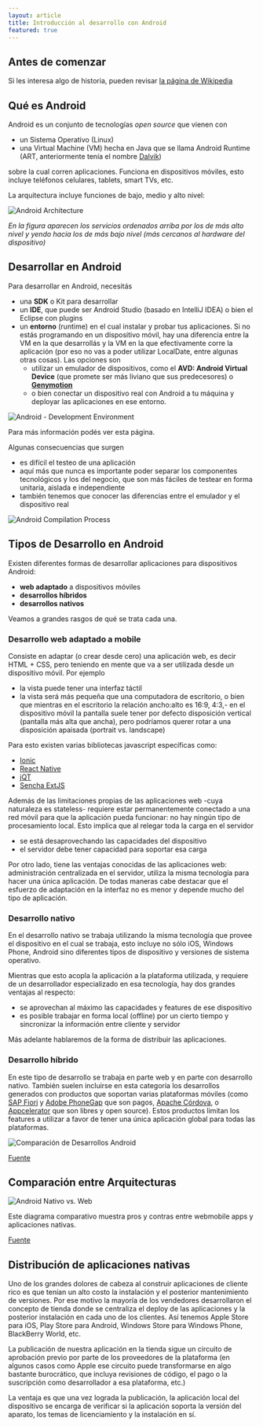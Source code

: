 ```yaml
---
layout: article
title: Introducción al desarrollo con Android
featured: true
---
```


## Antes de comenzar

Si les interesa algo de historia, pueden revisar [la página de Wikipedia](http://en.wikipedia.org/wiki/Android_(operating_system))

## Qué es Android

Android es un conjunto de tecnologías _open source_ que vienen con

- un Sistema Operativo (Linux)
- una Virtual Machine (VM) hecha en Java que se llama Android Runtime (ART, anteriormente tenía el nombre [Dalvik](https://en.wikipedia.org/wiki/Dalvik_(software)))

sobre la cual corren aplicaciones. Funciona en dispositivos móviles, esto incluye teléfonos celulares, tablets, smart TVs, etc. 

La arquitectura incluye funciones de bajo, medio y alto nivel:

![Android Architecture](../../img/wiki/android_architecture.png)

_En la figura aparecen los servicios ordenados arriba por los de más alto nivel y yendo hacia los de más bajo nivel (más cercanos al hardware del dispositivo)_

## Desarrollar en Android

Para desarrollar en Android, necesitás

- una **SDK** o Kit para desarrollar
- un **IDE**, que puede ser Android Studio (basado en IntelliJ IDEA) o bien el Eclipse con plugins
- un **entorno** (runtime) en el cual instalar y probar tus aplicaciones. Si no estás programando en un dispositivo móvil, hay una diferencia entre la VM en la que desarrollás y la VM en la que efectivamente corre la aplicación (por eso no vas a poder utilizar LocalDate, entre algunas otras cosas). Las opciones son
  - utilizar un emulador de dispositivos, como el **AVD: Android Virtual Device** (que promete ser más liviano que sus predecesores) o [**Genymotion**](https://www.genymotion.com/)
  - o bien conectar un dispositivo real con Android a tu máquina y deployar las aplicaciones en ese entorno.

![Android - Development Environment](../../img/wiki/android_development_environment.png)

Para más información podés ver esta página.

Algunas consecuencias que surgen

- es difícil el testeo de una aplicación
- aquí más que nunca es importante poder separar los componentes tecnológicos y los del negocio, que son más fáciles de testear en forma unitaria, aislada e independiente
- también tenemos que conocer las diferencias entre el emulador y el dispositivo real

![Android Compilation Process](../../img/wiki/android_compilation_process.png)

## Tipos de Desarrollo en Android

Existen diferentes formas de desarrollar aplicaciones para dispositivos Android:

- **web adaptado** a dispositivos móviles
- **desarrollos híbridos**
- **desarrollos nativos**

Veamos a grandes rasgos de qué se trata cada una.

### Desarrollo web adaptado a mobile

Consiste en adaptar (o crear desde cero) una aplicación web, es decir HTML + CSS, pero teniendo en mente que va a ser utilizada desde un dispositivo móvil. Por ejemplo

- la vista puede tener una interfaz táctil
- la vista será más pequeña que una computadora de escritorio,
o bien que mientras en el escritorio la relación ancho:alto es 16:9, 4:3,- en el dispositivo móvil la pantalla suele tener por defecto disposición vertical (pantalla más alta que ancha), pero podríamos querer rotar a una disposición apaisada (portrait vs. landscape)

Para esto existen varias bibliotecas javascript específicas como:

- [Ionic](https://ionicframework.com/)
- [React Native](https://facebook.github.io/react-native/)
- [jQT](http://jqtjs.com/)
- [Sencha ExtJS](https://www.sencha.com/products/extjs/)

Además de las limitaciones propias de las aplicaciones web -cuya naturaleza es stateless- requiere estar permanentemente conectado a una red móvil para que la aplicación pueda funcionar: no hay ningún tipo de procesamiento local. Esto implica que al relegar toda la carga en el servidor

- se está desaprovechando las capacidades del dispositivo
- el servidor debe tener capacidad para soportar esa carga

Por otro lado, tiene las ventajas conocidas de las aplicaciones web: administración centralizada en el servidor, utiliza la misma tecnología para hacer una única aplicación. De todas maneras cabe destacar que el esfuerzo de adaptación en la interfaz no es menor y depende mucho del tipo de aplicación.

### Desarrollo nativo

En el desarrollo nativo se trabaja utilizando la misma tecnología que provee el dispositivo en el cual se trabaja, esto incluye no sólo iOS, Windows Phone, Android sino diferentes tipos de dispositivo y versiones de sistema operativo.

Mientras que esto acopla la aplicación a la plataforma utilizada, y requiere de un desarrollador especializado en esa tecnología, hay dos grandes ventajas al respecto:

- se aprovechan al máximo las capacidades y features de ese dispositivo
- es posible trabajar en forma local (offline) por un cierto tiempo y sincronizar la información entre cliente y servidor

Más adelante hablaremos de la forma de distribuir las aplicaciones.

### Desarrollo híbrido

En este tipo de desarrollo se trabaja en parte web y en parte con desarrollo nativo. También suelen incluirse en esta categoría los desarrollos generados con productos que soportan varias plataformas móviles (como [SAP Fiori](https://www.sap.com/products/fiori.trial.html#trial) y [Adobe PhoneGap](https://build.phonegap.com/) que son pagos, [Apache Córdova](https://cordova.apache.org/), o [Appcelerator](https://www.appcelerator.com/) que son libres y open source). Estos productos limitan los features a utilizar a favor de tener una única aplicación global para todas las plataformas.

![Comparación de Desarrollos Android](../../img/wiki/android_comparacion_desarrollos.png)

[Fuente](http://blogthinkbig.com/aplicaciones-web-nativas-hibridas/)

## Comparación entre Arquitecturas

![Android Nativo vs. Web](../../img/wiki/android_nativo_vs_web.jpg)

Este diagrama comparativo muestra pros y contras entre webmobile apps y aplicaciones nativas.

[Fuente](http://www.signalinc.com/choosing-the-right-technology-for-your-mobile-app-strategy/)

## Distribución de aplicaciones nativas

Uno de los grandes dolores de cabeza al construir aplicaciones de cliente rico es que tenían un alto costo la instalación y el posterior mantenimiento de versiones. Por ese motivo la mayoría de los vendedores desarrollaron el concepto de tienda donde se centraliza el deploy de las aplicaciones y la posterior instalación en cada uno de los clientes. Así tenemos Apple Store para iOS, Play Store para Android, Windows Store para Windows Phone, BlackBerry World, etc.

La publicación de nuestra aplicación en la tienda sigue un circuito de aprobación previo por parte de los proveedores de la plataforma (en algunos casos como Apple ese circuito puede transformarse en algo bastante burocrático, que incluya revisiones de código, el pago o la suscripción como desarrollador a esa plataforma, etc.)

La ventaja es que una vez lograda la publicación, la aplicación local del dispositivo se encarga de verificar si la aplicación soporta la versión del aparato, los temas de licenciamiento y la instalación en sí.
